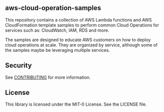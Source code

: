 ## aws-cloud-operation-samples

This repository contains a collection of AWS Lambda functions and AWS CloudFormation template samples to perform common Cloud Operations for services such as: CloudWatch, IAM, RDS and more.

The samples are designed to educate AWS customers on how to deploy cloud operations at scale. They are organized by service, although some of the samples maybe be leveraging multiple services.

## Security

See [CONTRIBUTING](CONTRIBUTING.md#security-issue-notifications) for more information.

## License

This library is licensed under the MIT-0 License. See the LICENSE file.
